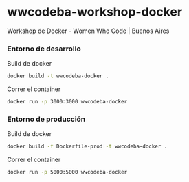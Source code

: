 # wwcodeba-workshop-docker

Workshop de Docker - Women Who Code | Buenos Aires

### Entorno de desarrollo
Build de docker
```sh
docker build -t wwcodeba-docker .
```

Correr el container
```sh
docker run -p 3000:3000 wwcodeba-docker
```

### Entorno de producción
Build de docker
```sh
docker build -f Dockerfile-prod -t wwcodeba-docker .
```

Correr el container
```sh
docker run -p 5000:5000 wwcodeba-docker
```
